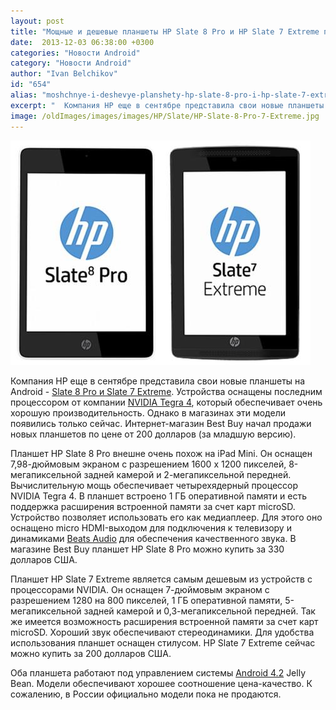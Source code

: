 ```yaml
---
layout: post
title: "Мощные и дешевые планшеты HP Slate 8 Pro и HP Slate 7 Extreme появились в магазине Best Buy"
date:  2013-12-03 06:38:00 +0300
categories: "Новости Android"
category: "Новости Android"
author: "Ivan Belchikov"
id: "654"
alias: "moshchnye-i-deshevye-planshety-hp-slate-8-pro-i-hp-slate-7-extreme-poyavilis-v-magazine-best-buy"
excerpt: "  Компания HP еще в сентябре представила свои новые планшеты на Android - Slate 8 Pro и Slate 7 Extreme. Устройства оснащены последним процессором от компании NVIDIA Tegra 4, который обеспечивает очень хорошую производительность. Однако в магазинах эти модели появились только сейчас. Интернет-магазин Best Buy начал продажи новых планшетов по цене от 200 долларов (за младшую версию)."
image: /oldImages/images/images/HP/Slate/HP-Slate-8-Pro-7-Extreme.jpg
---
```

<img src="/oldImages/images/images/HP/Slate/HP-Slate-8-Pro-7-Extreme.jpg" alt="HP Slate 8 Pro и 7 Extreme" />  

Компания HP еще в сентябре представила свои новые планшеты на Android - <a href="index.php?option=com_content&amp;view=article&amp;id=569&amp;catid=8&amp;Itemid=102">Slate 8 Pro и Slate 7 Extreme</a>. Устройства оснащены последним процессором от компании <a href="index.php?option=com_content&amp;view=article&amp;id=191&amp;catid=8&amp;Itemid=102">NVIDIA Tegra 4</a>, который обеспечивает очень хорошую производительность. Однако в магазинах эти модели появились только сейчас. Интернет-магазин Best Buy начал продажи новых планшетов по цене от 200 долларов (за младшую версию).


Планшет HP Slate 8 Pro внешне очень похож на iPad Mini. Он оснащен 7,98-дюймовым экраном с разрешением 1600 х 1200 пикселей, 8-мегапиксельной задней камерой и 2-мегапиксельной передней. Вычислительную мощь обеспечивает четырехядерный процессор NVIDIA Tegra 4. В планшет встроено 1 ГБ оперативной памяти и есть поддержка расширения встроенной памяти за счет карт microSD. Устройство позволяет использовать его как медиаплеер. Для этого оно оснащено micro HDMI-выходом для подключения к телевизору и динамиками <a href="index.php?option=com_content&amp;view=article&amp;id=578&amp;catid=8&amp;Itemid=102">Beats Audio</a> для обеспечения качественного звука. В магазине Best Buy планшет HP Slate 8 Pro можно купить за 330 долларов США.

Планшет HP Slate 7 Extreme является самым дешевым из устройств с процессорами NVIDIA. Он оснащен 7-дюймовым экраном с разрешением 1280 на 800 пикселей, 1 ГБ оперативной памяти, 5-мегапиксельной задней камерой и 0,3-мегапиксельной передней. Так же имеется возможность расширения встроенной памяти за счет карт microSD. Хороший звук обеспечивают стереодинамики. Для удобства использования планшет оснащен стилусом. HP Slate 7 Extreme сейчас можно купить за 200 долларов США.

Оба планшета работают под управлением системы <a href="index.php?option=com_content&amp;view=article&amp;id=120&amp;catid=8&amp;Itemid=102">Android 4.2</a> Jelly Bean. Модели обеспечивают хорошее соотношение цена-качество. К сожалению, в России официально модели пока не продаются.

 
